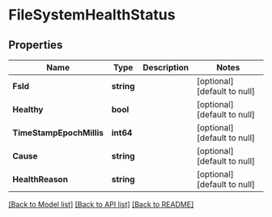 # FileSystemHealthStatus

## Properties
Name | Type | Description | Notes
------------ | ------------- | ------------- | -------------
**FsId** | **string** |  | [optional] [default to null]
**Healthy** | **bool** |  | [optional] [default to null]
**TimeStampEpochMillis** | **int64** |  | [optional] [default to null]
**Cause** | **string** |  | [optional] [default to null]
**HealthReason** | **string** |  | [optional] [default to null]

[[Back to Model list]](../README.md#documentation-for-models) [[Back to API list]](../README.md#documentation-for-api-endpoints) [[Back to README]](../README.md)

